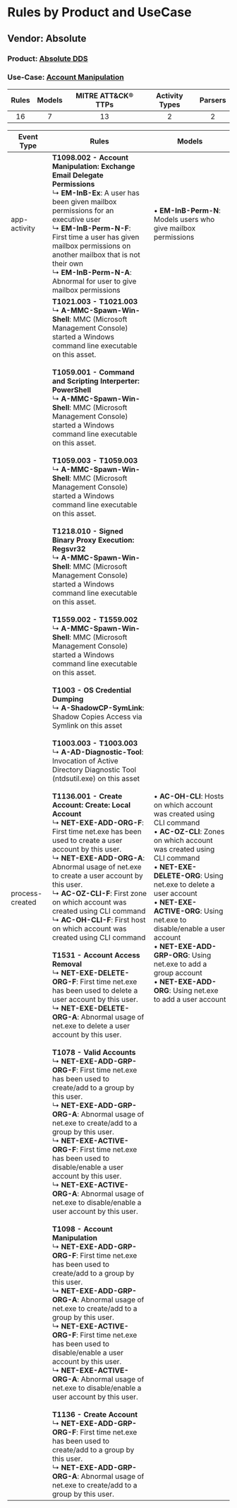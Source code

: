 Rules by Product and UseCase
============================
Vendor: Absolute
----------------
### Product: [Absolute DDS](../ds_absolute_absolute_dds.md)
### Use-Case: [Account Manipulation](../../../../UseCases/uc_account_manipulation.md)

| Rules | Models | MITRE ATT&CK® TTPs | Activity Types | Parsers |
|:-----:|:------:|:------------------:|:--------------:|:-------:|
|  16   |   7    |         13         |       2        |    2    |

| Event Type      | Rules    | Models    |
| ---- | ---- | ---- |
| app-activity    | <b>T1098.002 - Account Manipulation: Exchange Email Delegate Permissions</b><br> ↳ <b>EM-InB-Ex</b>: A user has been given mailbox permissions for an executive user<br> ↳ <b>EM-InB-Perm-N-F</b>: First time a user has given mailbox permissions on another mailbox that is not their own<br> ↳ <b>EM-InB-Perm-N-A</b>: Abnormal for user to give mailbox permissions    |  • <b>EM-InB-Perm-N</b>: Models users who give mailbox permissions    |
| process-created | <b>T1021.003 - T1021.003</b><br> ↳ <b>A-MMC-Spawn-Win-Shell</b>: MMC (Microsoft Management Console) started a Windows command line executable on this asset.<br><br><b>T1059.001 - Command and Scripting Interperter: PowerShell</b><br> ↳ <b>A-MMC-Spawn-Win-Shell</b>: MMC (Microsoft Management Console) started a Windows command line executable on this asset.<br><br><b>T1059.003 - T1059.003</b><br> ↳ <b>A-MMC-Spawn-Win-Shell</b>: MMC (Microsoft Management Console) started a Windows command line executable on this asset.<br><br><b>T1218.010 - Signed Binary Proxy Execution: Regsvr32</b><br> ↳ <b>A-MMC-Spawn-Win-Shell</b>: MMC (Microsoft Management Console) started a Windows command line executable on this asset.<br><br><b>T1559.002 - T1559.002</b><br> ↳ <b>A-MMC-Spawn-Win-Shell</b>: MMC (Microsoft Management Console) started a Windows command line executable on this asset.<br><br><b>T1003 - OS Credential Dumping</b><br> ↳ <b>A-ShadowCP-SymLink</b>: Shadow Copies Access via Symlink on this asset<br><br><b>T1003.003 - T1003.003</b><br> ↳ <b>A-AD-Diagnostic-Tool</b>: Invocation of Active Directory Diagnostic Tool (ntdsutil.exe) on this asset<br><br><b>T1136.001 - Create Account: Create: Local Account</b><br> ↳ <b>NET-EXE-ADD-ORG-F</b>: First time net.exe has been used to create a user account by this user.<br> ↳ <b>NET-EXE-ADD-ORG-A</b>: Abnormal usage of net.exe to create a user account by this user.<br> ↳ <b>AC-OZ-CLI-F</b>: First zone on which account was created using CLI command<br> ↳ <b>AC-OH-CLI-F</b>: First host on which account was created using CLI command<br><br><b>T1531 - Account Access Removal</b><br> ↳ <b>NET-EXE-DELETE-ORG-F</b>: First time net.exe has been used to delete a user account by this user.<br> ↳ <b>NET-EXE-DELETE-ORG-A</b>: Abnormal usage of net.exe to delete a user account by this user.<br><br><b>T1078 - Valid Accounts</b><br> ↳ <b>NET-EXE-ADD-GRP-ORG-F</b>: First time net.exe has been used to create/add to a group by this user.<br> ↳ <b>NET-EXE-ADD-GRP-ORG-A</b>: Abnormal usage of net.exe to create/add to a group by this user.<br> ↳ <b>NET-EXE-ACTIVE-ORG-F</b>: First time net.exe has been used to disable/enable a user account by this user.<br> ↳ <b>NET-EXE-ACTIVE-ORG-A</b>: Abnormal usage of net.exe to disable/enable a user account by this user.<br><br><b>T1098 - Account Manipulation</b><br> ↳ <b>NET-EXE-ADD-GRP-ORG-F</b>: First time net.exe has been used to create/add to a group by this user.<br> ↳ <b>NET-EXE-ADD-GRP-ORG-A</b>: Abnormal usage of net.exe to create/add to a group by this user.<br> ↳ <b>NET-EXE-ACTIVE-ORG-F</b>: First time net.exe has been used to disable/enable a user account by this user.<br> ↳ <b>NET-EXE-ACTIVE-ORG-A</b>: Abnormal usage of net.exe to disable/enable a user account by this user.<br><br><b>T1136 - Create Account</b><br> ↳ <b>NET-EXE-ADD-GRP-ORG-F</b>: First time net.exe has been used to create/add to a group by this user.<br> ↳ <b>NET-EXE-ADD-GRP-ORG-A</b>: Abnormal usage of net.exe to create/add to a group by this user. |  • <b>AC-OH-CLI</b>: Hosts on which account was created using CLI command<br> • <b>AC-OZ-CLI</b>: Zones on which account was created using CLI command<br> • <b>NET-EXE-DELETE-ORG</b>: Using net.exe to delete a user account<br> • <b>NET-EXE-ACTIVE-ORG</b>: Using net.exe to disable/enable a user account<br> • <b>NET-EXE-ADD-GRP-ORG</b>: Using net.exe to add a group account<br> • <b>NET-EXE-ADD-ORG</b>: Using net.exe to add a user account |